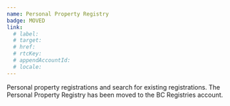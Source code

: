 ```yaml
---
name: Personal Property Registry
badge: MOVED
link:
  # label:
  # target:
  # href: 
  # rtcKey:
  # appendAccountId:
  # locale:
---
```


Personal property registrations and search for existing registrations. The Personal Property Registry has been moved to the BC Registries account.